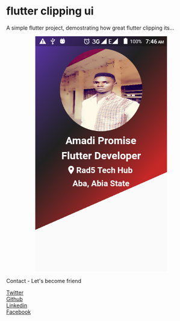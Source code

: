 # flutter clipping ui

A simple flutter project, demostrating how great flutter clipping its...

<p align="center">
  <img src="https://github.com/Wizpna/flutter_clipping_ui/blob/master/screenshot/Screenshot_20190112-074612.png" width="350" title="Screenshot">
</p>

Contact - Let's become friend

<a href="https://twitter.com/Amadi_Promise1">Twitter</a></br>
<a href="https://github.com/Wizpna">Github</a></br>
<a href="https://www.linkedin.com/in/promise-amadi-101759a1/">Linkedin</a></br>
<a href="https://www.facebook.com/wiz.pna">Facebook</a>
